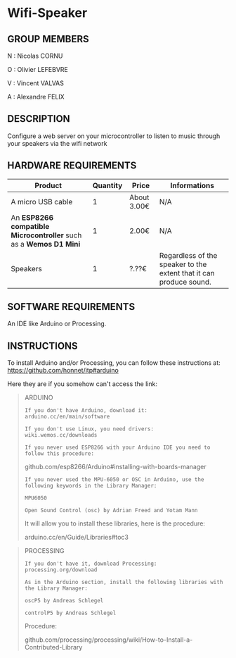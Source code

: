 # Wifi-Speaker

## GROUP MEMBERS
N : Nicolas CORNU

O : Olivier LEFEBVRE

V : Vincent VALVAS

A : Alexandre FELIX

## DESCRIPTION
Configure a web server on your microcontroller to listen to music through your speakers via the wifi network


## HARDWARE REQUIREMENTS
Product | Quantity | Price | Informations
------- | -------- | ----- | ------------
A micro USB cable | 1 | About 3.00€ | N/A
An **ESP8266 compatible Microcontroller** such as a **Wemos D1 Mini** | 1 | 2.00€ | N/A
Speakers | 1 | ?.??€ | Regardless of the speaker to the extent that it can produce sound.


## SOFTWARE REQUIREMENTS
An IDE like Arduino or Processing.


## INSTRUCTIONS
To install Arduino and/or Processing, you can follow these instructions at: https://github.com/honnet/itp#arduino

Here they are if you somehow can't access the link:

> ARDUINO
> 
>     If you don't have Arduino, download it: arduino.cc/en/main/software
> 
>     If you don't use Linux, you need drivers: wiki.wemos.cc/downloads
> 
>     If you never used ESP8266 with your Arduino IDE you need to follow this procedure:
> 
> github.com/esp8266/Arduino#installing-with-boards-manager
> 
>     If you never used the MPU-6050 or OSC in Arduino, use the following keywords in the Library Manager:
> 
>     MPU6050
> 
>     Open Sound Control (osc) by Adrian Freed and Yotam Mann
> 
> It will allow you to install these libraries, here is the procedure:
> 
> arduino.cc/en/Guide/Libraries#toc3

> PROCESSING
> 
>     If you don't have it, download Processing: processing.org/download
> 
>     As in the Arduino section, install the following libraries with the Library Manager:
> 
>     oscP5 by Andreas Schlegel
> 
>     controlP5 by Andreas Schlegel
> 
> Procedure:
> 
> github.com/processing/processing/wiki/How-to-Install-a-Contributed-Library
